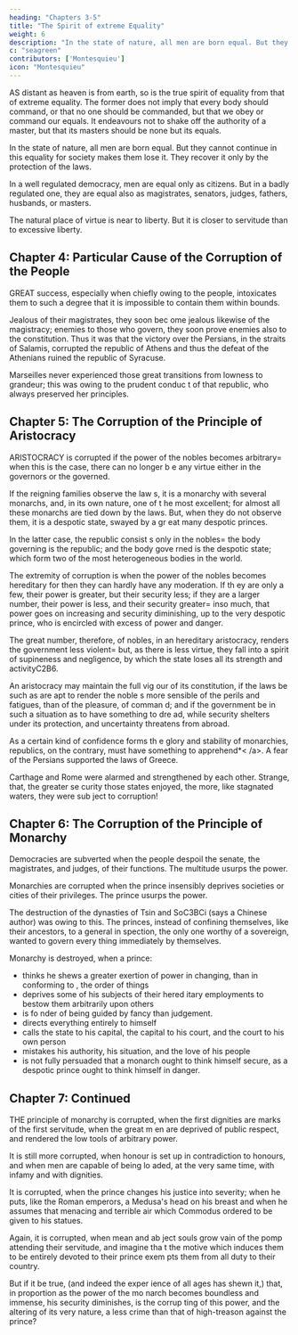 ```yaml
---
heading: "Chapters 3-5"
title: "The Spirit of extreme Equality"
weight: 6
description: "In the state of nature, all men are born equal. But they cannot continue in this equality for society makes them lose it. They recover it only by the protection of the laws"
c: "seagreen"
contributors: ['Montesquieu']
icon: "Montesquieu"
---
```




AS distant as heaven is from earth, so is the true spirit of equality from that of extreme equality. The former does not imply that every body should command, or that no one should be commanded, but that we obey or command our equals. It endeavours not to shake off the authority of a master, but that its masters should be none but its equals.

In the state of nature, all men are born equal. But they cannot continue in this equality for society makes them lose it. They recover it only by the protection of the laws.

In a well regulated democracy, men are equal only as citizens. But in a badly regulated one, they are equal also as magistrates, senators, judges, fathers, husbands, or masters.

The natural place of virtue is near to liberty. But it is closer to servitude than to excessive liberty.



## Chapter 4: Particular Cause of the Corruption of the People

GREAT success, especially when chiefly owing to the people, intoxicates them to such a degree that it is impossible to contain them within bounds. 

Jealous of their magistrates, they soon bec ome jealous likewise of the magistracy; enemies to those who govern, they soon prove enemies also to the constitution. Thus it was that the victory  over the Persians, in the straits of Salamis, corrupted the republic of Athens and thus the defeat of the Athenians ruined the republic of Syracuse.

Marseilles never experienced those great transitions from lowness to grandeur; this was owing to the prudent conduc t of that republic, who always preserved her principles.


## Chapter 5: The Corruption of the Principle of Aristocracy

ARISTOCRACY is corrupted if the power of the nobles becomes arbitrary=  when this is the case, there can no longer b e any virtue either in the governors or the governed.

If the reigning families observe the law s, it is a monarchy with several monarchs, and, in its own nature, one of t he most excellent; for almost all these monarchs are tied down by the laws. But, when they do not observe them, it is a despotic state, swayed by a gr eat many despotic princes.

In the latter case, the republic consist s only in the nobles=  the body governing is the republic; and the body gove rned is the despotic state; which form two of the most heterogeneous bodies in the world.

The extremity of corruption is when the  power of the nobles becomes hereditary for then they can hardly have any moderation. If th ey are only a few, their power is greater, but their security less; if they are a larger number, their power is less, and their security greater=  inso much, that power goes on increasing and security diminishing, up to the  very despotic prince, who is encircled with excess of power and danger.

The great number, therefore, of nobles,  in an hereditary aristocracy, renders the government less violent=  but, as  there is less virtue, they fall into a spirit of supineness and negligence, by which the state loses all its strength and activityC2B6.

An aristocracy may maintain the full vig our of its constitution, if the laws be such as are apt to render the noble s more sensible of the perils and fatigues, than of the pleasure, of comman d; and if the government be in such a situation as to have something to dre ad, while security shelters under its protection, and uncertainty threatens from abroad.

As a certain kind of confidence forms th e glory and stability of monarchies, republics, on the contrary, must have  something to apprehend*< /a>. A fear of the Persians supported the laws of Greece. 

Carthage and Rome were alarmed and strengthened by each other. Strange, that, the greater se curity those states enjoyed, the more, like stagnated waters, they were sub ject to corruption!



## Chapter 6: The Corruption of the Principle of Monarchy

Democracies are subverted when the people despoil the senate, the magistrates, and judges, of their functions. The multitude usurps the power.

Monarchies are corrupted when the prince insensibly deprives societies or cities of their privileges. The prince usurps the power.

The destruction of the dynasties of Tsin and SoC3BCi (says a Chinese author) was owing to this. The princes, instead of confining themselves, like their ancestors, to a general in spection, the only one worthy of a sovereign, wanted to govern every thing immediately by themselves.

<!-- The Chinese author gives us, in this instance, the cause of the corruption of almost all monarchies. -->

Monarchy is destroyed, when a prince: 
- thinks he shews a greater exertion of power in changing, than in conforming to , the order of things
- deprives some of his subjects of their hered itary employments to bestow them arbitrarily upon others
- is fo nder of being guided by fancy than judgement.
- directs everything entirely to himself
- calls the state to his capital, the capital to his court, and the court to his own person
- mistakes his authority, his situation, and the love of his people
- is not fully persuaded that a monarch ought to think himself secure,  as a despotic prince ought to think himself in danger.



## Chapter 7: Continued

THE principle of monarchy is corrupted,  when the first dignities are marks of the first servitude, when the great m en are deprived of public respect, and rendered the low tools of arbitrary  power.

It is still more corrupted, when honour  is set up in contradiction to honours, and when men are capable of being lo aded, at the very same time, with infamy and with dignities.

It is corrupted, when the prince changes his justice into severity; when he puts, like the Roman emperors, a Medusa's head on his breast and when he assumes that menacing and terrible air which  Commodus ordered to be given to his statues.

Again, it is corrupted, when mean and ab ject souls grow vain of the pomp attending their servitude, and imagine tha t the motive which induces them to be entirely devoted to their prince exem pts them from all duty to their country.

But if it be true, (and indeed the exper ience of all ages has shewn it,) that, in proportion as the power of the mo narch becomes boundless and immense, his security diminishes, is the corrup ting of this power, and the altering of its very nature, a less crime than  that of high-treason against the prince?
